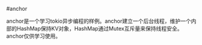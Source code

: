 #anchor

anchor是一个学习tokio异步编程的样例。anchor建立一个后台线程，维护一个内部的HashMap保持KV对象，HashMap通过Mutex互斥量来保持线程安全。anchor仅供学习使用。